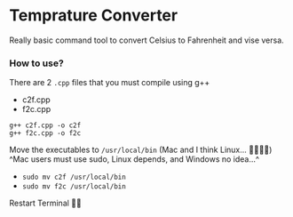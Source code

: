 # Temprature Converter
Really basic command tool to convert Celsius to Fahrenheit and vise versa.


### How to use?
There are 2 ```.cpp``` files that you must compile using g++
- c2f.cpp
- f2c.cpp

```g++ c2f.cpp -o c2f```  
```g++ f2c.cpp -o f2c```

Move the executables to ```/usr/local/bin``` (Mac and I think Linux... 🤷🏽🤔💭)
^Mac users must use sudo, Linux depends, and Windows no idea...^

- ```sudo mv c2f /usr/local/bin```
- ```sudo mv f2c /usr/local/bin```

Restart Terminal 👍🏽
